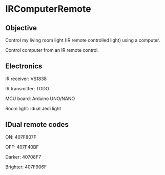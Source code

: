 # IRComputerRemote


## Objective

Control my living room light (IR remote controlled light) using a computer.

Control computer from an IR remote control.

## Electronics

IR receiver: VS1838

IR transmitter: TODO

MCU board: Arduino UNO/NANO

Room light: idual Jedi light

## IDual remote codes

ON: 407F807F

OFF: 407F40BF

Darker: 40708F7

Brighter: 407F906F 
